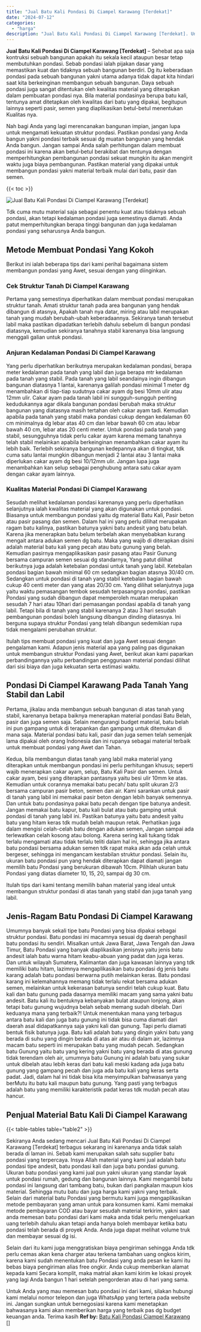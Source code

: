 ```yaml
---
title: "Jual Batu Kali Pondasi Di Ciampel Karawang [Terdekat]"
date: "2024-07-12"
categories: 
  - "harga"
description: "Jual Batu Kali Pondasi Di Ciampel Karawang [Terdekat]. Untuk Anda yang mau memesan batu pondasi ini dari kami, silakan hubungi kami melalui nomor telepon dan..."
---
```


**Jual Batu Kali Pondasi Di Ciampel Karawang \[Terdekat\]** – Sehebat apa saja kontruksi sebuah bangunan apakah itu sekala kecil ataupun besar tetap membutuhkan pondasi. Sebab pondasi ialah pijakan dasar yang memastikan kuat dan tidaknya sebuah bangunan berdiri. Dg itu keberadaan pondasi pada sebuah bangunan yakni utama adanya tidak dapat kita hindari saat kita berkeinginan membangun sebuah bangunan. Daya sebuah pondasi juga sangat ditentukan oleh kwalitas material yang diterapkan dalam pembuatan pondasi nya. Bila material pondasinya berupa batu kali, tentunya amat ditetapkan oleh kwalitas dari batu yang dipakai, begitupun lainnya seperti pasir, semen yang diaplikasikan betul-betul menentukan Kualitas nya.

Nah bagi Anda yang lagi merencanakan bangunan impian, jangan lupa untuk mengamati kekuatan struktur pondasi. Pastikan pondasi yang Anda bangun yakni pondasi terbaik sesuai dg muatan bangunan yang hendak Anda bangun. Jangan sampai Anda salah perhitungan dalam membuat pondasi ini karena akan betul-betul berakibat dan tentunya dengan memperhitungkan pembangunan pondasi sekuat mungkin itu akan mengirit waktu juga biaya pembangunan. Pastikan material yang dipakai untuk membangun pondasi yakni material terbaik mulai dari batu, pasir dan semen.

{{< toc >}}

![Jual Batu Kali Pondasi Di Ciampel Karawang [Terdekat]](/images/jual-batu-kali-16.png)

Tdk cuma mutu material saja sebagai penentu kuat atau tidaknya sebuah pondasi, akan tetapi kedalaman pondasi juga semestinya diamati. Anda patut memperhitungkan berapa tinggi bangunan dan juga kedalaman pondasi yang seharusnya Anda bangun.

## Metode Membuat Pondasi Yang Kokoh

Berikut ini ialah beberapa tips dari kami perihal bagaimana sistem membangun pondasi yang Awet, sesuai dengan yang diinginkan.

### Cek Struktur Tanah Di Ciampel Karawang

Pertama yang semestinya diperhatikan dalam membuat pondasi merupakan struktur tanah. Amati struktur tanah pada area bangunan yang hendak dibangun di atasnya, Apakah tanah nya datar, miring atau labil merupakan tanah yang mudah berubah-ubah keberadaannya. Sekiranya tanah tersebut labil maka pastikan dipadatkan terlebih dahulu sebelum di bangun pondasi diatasnya, kemudian sekiranya tanahnya stabil karenanya bisa langsung menggali galian untuk pondasi.

### Anjuran Kedalaman Pondasi Di Ciampel Karawang

Yang perlu diperhatikan berikutnya merupakan kedalaman pondasi, berapa meter kedalaman pada tanah yang labil dan juga berapa mtr kedalaman pada tanah yang stabil. Pada tanah yang labil seandainya ingin dibangun bangunan diatasnya 1 lantai, karenanya galilah pondasi minimal 1 meter dg menambahkan di tiap-tiap sudutnya cakar ayam dg besi 10mm ulir atau 12mm ulir. Cakar ayam pada tanah labil ini sungguh-sungguh penting kedudukannya agar dikala bangunan pondasi berubah maka struktur bangunan yang diatasnya masih tertahan oleh cakar ayam tadi. Kemudian apabila pada tanah yang stabil maka pondasi cukup dengan kedalaman 60 cm minimalnya dg lebar atas 40 cm dan lebar bawah 60 cm atau lebar bawah 40 cm, lebar atas 20 centi meter. Untuk pondasi pada tanah yang stabil, sesungguhnya tidak perlu cakar ayam karena memang tanahnya telah stabil melainkan apabila berkeinginan menambahkan cakar ayam itu lebih baik. Terlebih sekiranya bangunan kedepannya akan di tingkat, tdk cuma satu lantai mungkin dibangun menjadi 2 lantai atau 3 lantai maka diperlukan cakar ayam dg besi 10/12mm ulir. Jangan lupa juga menambahkan kan selup sebagai penghubung antara satu cakar ayam dengan cakar ayam lainnya.

### Kualitas Material Pondasi Di Ciampel Karawang

Sesudah melihat kedalaman pondasi karenanya yang perlu diperhatikan selanjutnya ialah kwalitas material yang akan digunakan untuk pondasi. Biasanya untuk membangun pondasi yaitu dg material Batu Kali, Pasir beton atau pasir pasang dan semen. Dalam hal ini yang perlu dilihat merupakan ragam batu kalinya, pastikan batunya yakni batu andesit yang batu belah. Karena jika menerapkan batu belum terbelah akan menyebabkan kurang mengait antara adukan semen dg batu. Maka yang wajib di diterapkan disini adalah material batu kali yang pecah atau batu gunung yang belah. Kemudian pasirnya mengaplikasikan pasir pasang atau Pasir Gunung bersama campuran semen sesuai dg standarnya, Yang patut dilihat berikutnya juga adalah ketebalan pondasi untuk tanah yang labil. Ketebalan pondasi bagian bawah minimal 60 cm sedangkan bagian atasnya 30/40 cm. Sedangkan untuk pondasi di tanah yang stabil ketebalan bagian bawah cukup 40 centi meter dan yang atas 20/30 cm. Yang dilihat selanjutnya juga yaitu waktu pemasangan tembok sesudah terpasangnya pondasi, pastikan Pondasi yang sudah dibangun dapat memperoleh muatan merupakan sesudah 7 hari atau 10hari dari pemasangan pondasi apabila di tanah yang labil. Tetapi bila di tanah yang stabil karenanya 2 atau 3 hari sesudah pembangunan pondasi boleh langsung dibangun dinding diatasnya. Ini berguna supaya struktur Pondasi yang telah dibangun sedemikian rupa tidak mengalami perubahan struktur.

Itulah tips membuat pondasi yang kuat dan juga Awet sesuai dengan pengalaman kami. Adapun jenis material apa yang paling pas digunakan untuk membangun struktur Pondasi yang Awet, berikut akan kami paparkan perbandingannya yaitu perbandingan penggunaan material pondasi dilihat dari sisi biaya dan juga kekuatan serta estimasi waktu.

## Pondasi Di Ciampel Karawang Pada Tanah Yang Stabil dan Labil

Pertama, jikalau anda membangun sebuah bangunan di atas tanah yang stabil, karenanya betapa baiknya menerapkan material pondasi Batu Belah, pasir dan juga semen saja. Selain mengurangi budget material, batu belah ini pun gampang untuk di terapankan dan gampang untuk ditemukan di mana saja. Material pondasi batu kali, pasir dan juga semen telah semenjak lama dipakai oleh orang Indonesia dan ini rupanya sebagai material terbaik untuk membuat pondasi yang Awet dan Tahan.

Kedua, bila membangun diatas tanah yang labil maka material yang diterapkan untuk membangun pondasi ini perlu perhitungan khusus; seperti wajib menerapkan cakar ayam, selup, Batu Kali Pasir dan semen. Untuk cakar ayam, besi yang diterapkan pantasnya yaitu besi ulir 10mm ke atas. Kemudian untuk corannya memakai batu pecah/ batu split ukuran 2/3 bersama campuran pasir beton, semen dan air. Kami sarankan untuk pasir di tanah yang labil ini memakai pasir beton dengan lebih banyak semennya. Dan untuk batu pondasinya pakai batu pecah dengan tipe batunya andesit. Jangan memakai batu kapur, batu kali bulat atau batu gamping untuk pondasi di tanah yang labil ini. Pastikan batunya yaitu batu andesit yaitu batu yang hitam keras tdk mudah belah maupun retak. Perhatikan juga dalam mengisi celah-celah batu dengan adukan semen, Jangan sampai ada terlewatkan celah kosong atau bolong. Karena sering kali tukang tidak terlalu mengamati atau tidak terlalu teliti dalam hal ini, sehingga jika antara batu pondasi bersama adukan semen tdk rapat maka akan ada celah untuk bergeser, sehingga ini mengancam kestabilan struktur pondasi. Selain itu, ukuran batu pondasi pun yang hendak diterapkan dapat diamati jangan memilih batu Pondasi yang berukuran dibawah 10cm. Pilihlah ukuran batu Pondasi yang diatas diameter 10, 15, 20, sampai dg 30 cm.

Itulah tips dari kami tentang memilih bahan material yang ideal untuk membangun struktur pondasi di atas tanah yang stabil dan juga tanah yang labil.

## Jenis-Ragam Batu Pondasi Di Ciampel Karawang

Umumnya banyak sekali tipe batu Pondasi yang bisa dipakai sebagai struktur pondasi. Batu pondasi ini macamnya sesuai dg daerah penghasil batu pondasi itu sendiri. Misalkan untuk Jawa Barat, Jawa Tengah dan Jawa Timur, Batu Pondasi yang banyak diaplikasikan jenisnya yaitu jenis batu andesit ialah batu warna hitam keabu-abuan yang padat dan juga keras. Dan untuk wilayah Sumatera, Kalimantan dan juga kawasan lainnya yang tdk memiliki batu hitam, lazimnya mengaplikasikan batu pondasi dg jenis batu karang adalah batu pondasi berwarna putih melainkan keras. Batu pondasi karang ini kelemahannya memang tidak terlalu rekat bersama adukan semen, melainkan untuk kekerasan batunya sendiri telah cukup kuat. Batu kali dan batu gunung pada dasarnya memiliki macam yang sama yakni batu andesit. Batu kali itu bentuknya kebanyakan bulat ataupun lonjong, akan tetapi batu gunung wujudnya belah sebab memang sudah dibelah. Dari keduanya mana yang terbaik?! Untuk menentukan mana yang terbagus antara batu kali dan juga batu gunung ini tidak bisa cuma diamati dari daerah asal didapatkannya saja yakni kali dan gunung. Tapi perlu diamati bentuk fisik batunya juga. Batu kali adalah batu yang dingin yakni batu yang berada di suhu yang dingin berada di atas air atau di dalam air, lazimnya macam batu seperti ini merupakan batu yang mudah pecah. Sedangkan batu Gunung yaitu batu yang kering yakni batu yang berada di atas gunung tidak terendam oleh air, umumnya batu Gunung ini adalah batu yang sukar untuk dibelah atau lebih keras dari batu kali meski kadang ada juga batu gunung yang gampang pecah dan juga ada batu kali yang keras serta padat. Jadi, dalam hal ini tidak bisa kita menyimpulkan bahwasanya yang berMutu itu batu kali maupun batu gunung. Yang pasti yang terbagus adalah batu yang memiliki karakteristik padat keras tdk mudah pecah atau hancur.

## Penjual Material Batu Kali Di Ciampel Karawang

{{< table-tables table="table2" >}}

Sekiranya Anda sedang mencari Jual Batu Kali Pondasi Di Ciampel Karawang \[Terdekat\] terbagus sekarang ini karenanya anda tidak salah berada di laman ini. Sebab kami merupakan salah satu supplier batu pondasi yang terpercaya. Insya Allah material yang kami jual adalah batu pondasi tipe andesit, batu pondasi kali dan juga batu pondasi gunung. Ukuran batu pondasi yang kami jual pun yakni ukuran yang standar layak untuk pondasi rumah, gedung dan bangunan lainnya. Kami mengambil batu pondasi ini langsung dari tambang batu, bukan dari pangkalan maupun kios material. Sehingga mutu batu dan juga harga kami yakni yang terbaik. Selain dari material batu Pondasi yang bermutu kami juga mengaplikasikan metode pembayaran yang aman untuk para konsumen kami. Kami memakai metode pembayaran COD atau bayar sesudah material terkirim, yakni saat anda memesan batu pondasi dari kami maka anda tidak perlu mengeluarkan uang terlebih dahulu akan tetapi anda hanya boleh membayar ketika batu pondasi telah berada di proyek Anda. Anda juga dapat melihat volume truk dan membayar sesuai dg isi.

Selain dari itu kami juga menggratiskan biaya pengiriman sehingga Anda tdk perlu cemas akan kena charger atau terkena tambahan uang ongkos kirim, karena kami sudah menentukan batu Pondasi yang anda pesan ke kami itu bebas biaya pengiriman alias free ongkir. Anda cukup memberikan alamat kepada kami Secara komplit, maka matrial akan kami kirim ke lokasi proyek yang lagi Anda bangun 1 hari setelah pengorderan atau di hari yang sama.

Untuk Anda yang mau memesan batu pondasi ini dari kami, silakan hubungi kami melalui nomor telepon dan juga WhatsApp yang tertera pada website ini. Jangan sungkan untuk bernegosiasi karena kami menetapkan bahwasanya kami akan memberikan harga yang terbaik pas dg budget keuangan anda. Terima kasih
**Ref by:** [Batu Kali Pondasi Ciampel Karawang []](https://id.wikipedia.org/wiki/Batu)
